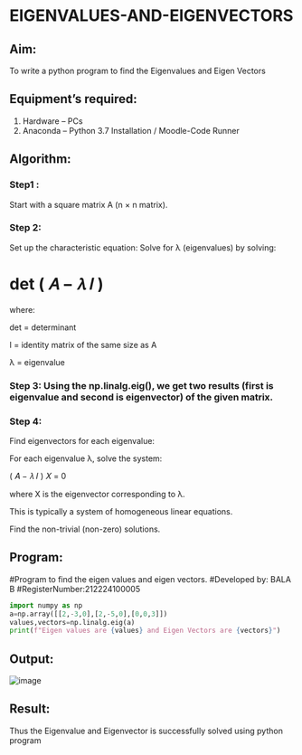 # EIGENVALUES-AND-EIGENVECTORS
## Aim:
To write a python program to find the Eigenvalues and Eigen Vectors
## Equipment’s required:
1. 	Hardware – PCs
2. 	Anaconda – Python 3.7 Installation / Moodle-Code Runner
## Algorithm:
### Step1 : 
Start with a square matrix A (n × n matrix).
### Step 2: 
Set up the characteristic equation:
Solve for λ (eigenvalues) by solving:

det
(
𝐴
−
𝜆
𝐼
)
=


where:

det = determinant

I = identity matrix of the same size as A

λ = eigenvalue
### Step 3: Using the np.linalg.eig(),  we get two results (first is eigenvalue and second is eigenvector) of the given matrix.
### Step 4:
Find eigenvectors for each eigenvalue:

For each eigenvalue λ, solve the system:

(
𝐴
−
𝜆
𝐼
)
𝑋 = 0

where X is the eigenvector corresponding to λ.

This is typically a system of homogeneous linear equations.

Find the non-trivial (non-zero) solutions.

## Program:
#Program to find the eigen values and eigen vectors.
#Developed by: BALA B 
#RegisterNumber:212224100005
~~~python
import numpy as np
a=np.array([[2,-3,0],[2,-5,0],[0,0,3]])
values,vectors=np.linalg.eig(a)
print(f"Eigen values are {values} and Eigen Vectors are {vectors}")
~~~
## Output:
![image](https://github.com/user-attachments/assets/36cfb654-3474-4e18-98ab-6d1cbf3a0b46)

## Result:
Thus the Eigenvalue and Eigenvector is successfully solved using python program

